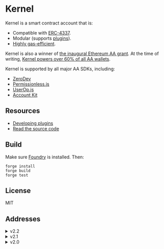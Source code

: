 # Kernel

Kernel is a smart contract account that is:

- Compatible with [ERC-4337](https://eips.ethereum.org/EIPS/eip-4337).
- Modular (supports [plugins](./src/validator)).
- [Highly gas-efficient](https://github.com/zerodevapp/aa-benchmark).

Kernel is also a winner of [the inaugural Ethereum AA grant](https://erc4337.mirror.xyz/hRn_41cef8oKn44ZncN9pXvY3VID6LZOtpLlktXYtmA).  At the time of writing, [Kernel powers over 60% of all AA wallets](https://twitter.com/SixdegreeLab/status/1705585256638849325?s=20).

Kernel is supported by all major AA SDKs, including:

- [ZeroDev](https://docs.zerodev.app/)
- [Permissionless.js](https://docs.pimlico.io/permissionless/how-to/accounts/use-kernel-account)
- [UserOp.js](https://docs.stackup.sh/docs/useropjs-presets#kernel)
- [Account Kit](https://github.com/alchemyplatform/aa-sdk/tree/main/packages/accounts/src/kernel-zerodev)

## Resources

- [Developing plugins](https://docs.zerodev.app/extend-wallets/overview)
- [Read the source code](https://github.com/zerodevapp/kernel)

## Build

Make sure [Foundry](https://github.com/foundry-rs/foundry) is installed.  Then:

```
forge install
forge build
forge test
```

## License

MIT

## Addresses

<details>
<summary>v2.2</summary>

| Name                 | Address                                    |
| -------------------- | ------------------------------------------ |
| Kernel               | 0x0DA6a956B9488eD4dd761E59f52FDc6c8068E6B5 |
| KernelLite           | 0xbEdb61Be086F3f15eE911Cc9AB3EEa945DEbFa96 |
</details>

<details>
<summary>v2.1</summary>

| Name                 | Address                                    |
| -------------------- | ------------------------------------------ |
| Kernel               | 0xf048AD83CB2dfd6037A43902a2A5Be04e53cd2Eb |
| KernelFactory        | 0x5de4839a76cf55d0c90e2061ef4386d962E15ae3 |
| ECDSA Validator      | 0xd9AB5096a832b9ce79914329DAEE236f8Eea0390 |
</details>

<details>
<summary>v2.0</summary>

| Name            | Address                                    |
| --------------- | ------------------------------------------ |
| Kernel          | 0xeB8206E02f6AB1884cfEa58CC7BabdA7d55aC957 |
| TempKernel      | 0x727A10897e70cd3Ab1a6e43d59A12ab0895A4995 |
| KernelFactory   | 0x12358cA00141D09cB90253F05a1DD16bE93A8EE6 |
| ECDSA Validator | 0x180D6465F921C7E0DEA0040107D342c87455fFF5 |
| ECDSA Factory   | 0xAf299A1f51560F51A1F3ADC0a5991Ac74b61b0BE |
</details>
